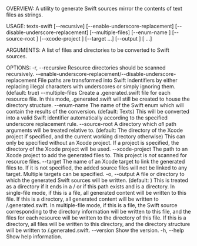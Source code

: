 OVERVIEW: A utility to generate Swift sources mirror the contents of text files as strings.

USAGE: texts-swift [--recursive] [--enable-underscore-replacement] [--disable-underscore-replacement] [--multiple-files] [--enum-name <enum-name>] [--source-root <root>] [--xcode-project <proj>] [--target <target> ...] [--output <output>] [<resources> ...]

ARGUMENTS:
  <resources>             A list of files and directories to be converted to Swift sources. 

OPTIONS:
  -r, --recursive         Resource directories should be scanned recursively. 
  --enable-underscore-replacement/--disable-underscore-replacement
                          File paths are transformed into Swift indentifiers by either replacing illegal characters with underscores or simply ignoring them. (default: true)
  --multiple-files        Create a .generated.swift file for each resource file. 
        In this mode, <enum-name>.generated.swift will still be created to house the directory structure.
  --enum-name <enum-name> The name of the Swift enum which will contain the results of the conversion. (default: Texts)
        This will be converted into a valid Swift identifier automatically according to the specified underscore replacement rule.
  --source-root <root>    A directory which _all_ path arguments will be treated relative to. (default: The directory of the Xcode project if specified, and the current working directory otherwise) 
        This can only be specified without an Xcode project. If a project is specified, the directory of the Xcode project will be used.
  --xcode-project <proj>  The path to an Xcode project to add the generated files to. 
        This project is _not_ scanned for resource files.
  --target <target>       The name of an Xcode target to link the generated files to. If it is not specified, the added source files will not be linked to any target. Multiple targets can be specified. 
  -o, --output <output>   A file or directory to which the generated Swift sources will be written. (default: <root>) 
        This is treated as a directory if it ends in a / or if this path exists and is a directory. In single-file mode, if this is a file, all generated content will be written to this file. If this is a directory, all generated content will be written to <output>/<enum-name>.generated.swift. In multiple-file mode, if this is a file, the Swift source corresponding to the directory information will be written to this file, and the files for each resource will be written to the directory of this file. If this is a directory, all files will be written to this directory, and the directory structure will be written to <output>/<enum-name>.generated.swift.
  --version               Show the version.
  -h, --help              Show help information.
